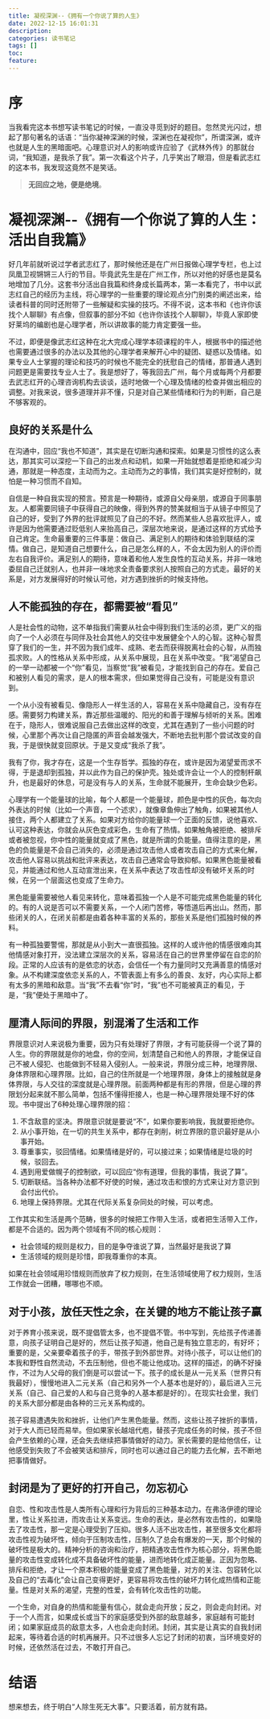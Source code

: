 ```yaml
---
title: 凝视深渊--《拥有一个你说了算的人生》
date: 2022-12-15 16:01:31
description:
categories: 读书笔记
tags: []
toc:
feature:
---
```


# 序

当我看完这本书想写读书笔记的时候，一直没寻觅到好的题目。忽然灵光闪过，想起了那句著名的话语：“当你凝神深渊的时候，深渊也在凝视你”，所谓深渊，或许也就是人生的黑暗面吧。心理意识对人的影响或许应验了《武林外传》的那就台词，“我知道，是我杀了我”。第一次看这个片子，几乎笑出了眼泪，但是看武志红的这本书，我发现这竟然不是笑话。

>  **无回应之地，便是绝境**。

<!-- more -->

# 凝视深渊--《拥有一个你说了算的人生：活出自我篇》

好几年前就听说过学者武志红了，那时候他还是在广州日报做心理学专栏，也上过凤凰卫视锵锵三人行的节目。毕竟武先生是在广州工作，所以对他的好感也是莫名地增加了几分。这套书分活出自我篇和终身成长篇两本，第一本看完了，书中以武志红自己的经历为主线，将心理学的一些重要的理论观点分门别类的阐述出来，给读者科普的同时还附带了一些解疑和实操的技巧。不得不说，这本书和《也许你该找个人聊聊》有点像，但叙事的部分不如《也许你该找个人聊聊》，毕竟人家即使好莱坞的编剧也是心理学者，所以讲故事的能力肯定要强一些。

不过，即便是像武志红这种在北大完成心理学本硕课程的牛人，根据书中的描述他也需要通过很多的办法以及其他的心理学者来解开心中的疑团、疑惑以及情绪。如果专业人士掌握的理论和技巧的时候也不能完全的抚慰自己的情绪，那普通人遇到问题更是需要找专业人士了。我是想好了，等我回去广州，每个月或每两个月都要去武志红开的心理咨询机构去谈谈，适时地做一个心理及情绪的检查并做出相应的调整。对我来说，很多道理并非不懂，只是对自己某些情绪和行为的判断，自己是不够客观的。



## 良好的关系是什么

在沟通中，回应“我也不知道”，其实是在切断沟通和探索。如果是习惯性的这么表达，那其实可以深挖一下自己的出发点和动机，如果一开始就想着是拒绝和减少沟通，那就是一种态度，主动而为之。主动而为之的事情，我们其实是好控制的，就怕是一种习惯而不自知。

自信是一种自我实现的预言。预言是一种期待，或源自父母亲朋，或源自于同事朋友。人都需要同镜子中获得自己的映像，得到外界的赞美就相当于从镜子中照见了自己的好，受到了外界的批评就照见了自己的不好。然而某些人总喜欢批评人，或许是因为他需要通过贬低别人来抬高自己，深层次地来说，是通过这样的方式给予自己肯定。生命最重要的三件事是：做自己、满足别人的期待和体验到联结的深情。做自己，是知道自己想要什么，自己是怎么样的人，不会太因为别人的评价而左右自我评价。满足别人的期待，意味着和他人发生良性的互动关系，并非一味地委屈自己迁就别人，也并非一味地求全责备要求别人按照自己的方式走。最好的关系是，对方发展得好的时候认可他，对方遇到挫折的时候支持他。

## 人不能孤独的存在，都需要被“看见”

人是社会性的动物，这不单指我们需要从社会中得到我们生活的必须，更广义的指向了一个人必须在与同伴及社会其他人的交往中发展健全个人的心智。这种心智贯穿了我们的一生，并不因为我们成年、成熟、老去而获得脱离社会的心智，从而独孤求败。人的性格从关系中形成，从关系中展现，且在关系中改变。“我”渴望自己的一举一动都被一个“你”看见，当察觉“我”被看见，才能找到自己的存在。爱自己和被别人看见的需求，是人的根本需求，但如果觉得自己没有，可能是没有意识到。

一个从小没有被看见、像隐形人一样生活的人，容易在关系中隐藏自己，没有存在感。需要努力构建关系，靠近那些温暖的、阳光的和善于理解与倾听的关系。困难在于，隐形人，很难说服自己去做出这样的改变，尤其在遇到了一些小问题的时候，心里那个再次让自己隐匿的声音会越发强大，不断地去批判那个尝试改变的自我，于是很快就变回原状。于是又变成“我杀了我”。

我有了你，我才存在，这是一个生存哲学。孤独的存在，或许是因为渴望爱而求不得，于是退却到孤独，并以此作为自己的保护壳。独处或许会让一个人的控制杆飙升，也是最好的休息，可是没有与人的关系，生命就不能展开，生命会缺少色彩。

心理学有一个能量球的比喻，每个人都是一个能量球，颜色是中性的灰色，每次向外表达的时候（比如一个声音，一个述求），就像章鱼伸出了触角，如果被其他人接住，两个人都建立了关系。如果对方给你的能量球一个正面的反馈，说他喜欢、认可这种表达，你就会从灰色变成彩色，生命有了热情。如果触角被拒绝、被排斥或者被忽视，你中性的能量就变成了黑色，就是所谓的负能量。值得注意的是，黑色的负能量是不会自己消失的，必须是通过攻击他人或者攻击自己的方式来化解，攻击他人容易以挑战和批评来表达，攻击自己通常会导致抑郁。如果黑色能量被看见，并能通过和他人互动宣泄出来，在关系中表达了攻击性却没有破坏关系的时候，在另一个层面这也变成了生命力。

黑色能量需要被他人看见来转化，意味着孤独一个人是不可能完成黑色能量的转化的。有的人说是否可以不需要关系，一个人闭门苦修，等悟道后再出山。然而，那些闭关的人，在闭关前都是由着各种丰富的关系的，那些关系是他们孤独时候的养料。

有一种孤独要警惕，那就是从小到大一直很孤独。这样的人或许他的情感很难向其他情感对象打开，没法建立深层次的关系，容易活在自己的世界里停留在自恋的阶段。正常的人应该有的是依恋的状态，会信任一个有力量同时又充满善意的情感对象。从不构建深度依恋关系的人，不管表面上有多么的善良、友好，内心实际上都有太多的黑暗和敌意。当“我”不去看“你”时，“我”也不可能被真正的看见，于是，“我”便处于黑暗中了。

## 厘清人际间的界限，别混淆了生活和工作

界限意识对人来说极为重要，因为只有处理好了界限，才有可能获得一个说了算的人生。你的界限就是你的地盘，你的空间，划清楚自己和他人的界限，才能保证自己不被人侵犯、也能做到不轻易入侵别人。一般来说，界限分成三种，地理界限、身体界限和心理界限。比如，自己的住所就是一个地理界限，身体上的接触就是身体界限，与人交往的深度就是心理界限。前面两种都是有形的界限，但是心理的界限划分起来就不那么简单，包括不懂得拒接人，也是一种心理界限处理不好的体现。书中提出了6种处理心理界限的招：

1. 不含敌意的坚决。界限意识就是要说“不”，如果你要影响我，我就要拒绝你。
2. 从小事开始，在一切的共生关系中，都存在剥削，树立界限的意识最好是从小事开始。
3. 尊重事实，驳回情绪。如果情绪是好的，可以接过来；如果情绪是垃圾的时候，驳回去。
4. 遇到用爱做幌子的控制欲，可以回应“你有道理，但我的事情，我说了算”。
5. 切断联结。当各种办法都不好使的时候，通过攻击和恨的方式来让对方意识到会付出代价。
6. 地理上保持界限。尤其在代际关系复杂同处的时候，可以考虑。

工作其实和生活是两个范畴，很多的时候把工作带入生活，或者把生活带入工作，都是不合适的。因为两个领域有不同的核心规则：

- 社会领域的规则是权力，目的是争夺谁说了算，当然最好是我说了算
- 生活领域的规则是珍惜，即我尊重你的本真。

如果在社会领域用珍惜规则而放弃了权力规则，在生活领域使用了权力规则，生活工作就会一团糟，哪哪也不顺。

## 对于小孩，放任天性之余，在关键的地方不能让孩子赢

对于养育小孩来说，既不提倡管太多，也不提倡不管。书中写到，先给孩子传递善意，向孩子证明自己是好的，然后让孩子知道，他自己是有独立意志的，有好坏；重要的是，父亲要牵着孩子的手，带孩子到外部世界。对待小孩子，可以让他们的本我和野性自然流动，不去压制他，但也不能让他成功。这样的描述，的确不好操作，不过为人父母的我们倒是可以尝试一下。孩子的成长是从一元关系（世界只有我最好），慢慢地进入二元关系（自己和另外一个人基本也是好的），最后进入三元关系（自己、自己爱的人和与自己竞争的人基本都是好的）。在现实社会里，我们的关系大部分都是由各种的三元关系构成的。

孩子容易遭遇失败和挫折，让他们产生黑色能量。然而，这些让孩子挫折的事情，对于大人而已轻而易举。但如果家长越俎代庖，替孩子完成任务的时候，孩子不但会产生依赖的心理，还会失去继续把事情做好的动力。家长需要的是给他信任，让他感受到失败了不会被笑话和排斥，同时也可以通过自己的能力去化解，去不断地把事情做好。

## 封闭是为了更好的打开自己，勿忘初心

自恋、性和攻击性是人类所有心理和行为背后的三种基本动力。在弗洛伊德的理论里，性让关系拉进，而攻击让关系变远。生命的表达，是必然有攻击性的，如果隐去了攻击性，那一定是心理受到了压抑。很多人活不出攻击性，甚至很多文化都将攻击性视为破坏性，倾向于压制攻击性，压制久了总会有爆发的一天，那个时候的破坏性是极大的。精神分析的咨询和治疗，把精通攻击性作为核心部分，将黑色能量的攻击性变成转化成不具备破坏性的能量，进而地转化成正能量。正因为忽略、排斥和拒绝，才让一个原本积极的能量变成了黑色能量，对方的关注、包容转化以及自己的“去毒化”会让自己变得更好，更容易将攻击性的破坏力转化成热情和正能量。性是对关系的渴望，完整的性爱，会有转化攻击性的功能。

一个生命，对自身的热情和能量有信心，就会走向开放；反之，则会走向封闭。对于一个人而言，如果成长或当下的家庭感受到外部的敌意越多，家庭越有可能封闭；如果家庭成员的敌意太多，人也会走向封闭。封闭，其实是让真实的自我封闭起来，等待着合适的时机再展开。只不过很多人忘记了封闭的初衷，当环境变好的时候，还依然活在过去，不敢打开自己。

# 结语

想来想去，终于明白“人除生死无大事”。只要活着，前方就有路。